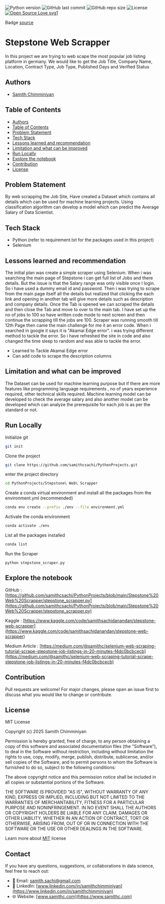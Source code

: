 ![Python version](https://img.shields.io/pypi/pyversions/Selenium)
![GitHub last commit](https://img.shields.io/github/last-commit/samithcsachi/PythonProjects)
![GitHub repo size](https://img.shields.io/github/repo-size/samithcsachi/PythonProjects)
![License](https://img.shields.io/badge/License-MIT-green)
[![Open Source Love svg1](https://badges.frapsoft.com/os/v1/open-source.svg?v=103)](https://github.com/ellerbrock/open-source-badges/)

Badge [source](https://shields.io/)

# Stepstone Web Scrapper 

In this project we are trying to web scape the most popular job listing platform in germany. We would like to get the Job Title, Company Name, Location, Contract Type, Job Type, Published Days and Verified Status

## Authors

- [Samith Chimminiyan](https://www.github.com/samithcsachi)

## Table of Contents

- [Authors](#Authors)
- [Table of Contents](#table-of-contents)
- [Problem Statement](#problem-statement)
- [Tech Stack](#tech-stack)
- [Lessons learned and recommendation](#lessons-learned-and-recommendation)
- [Limitation and what can be improved](#limitation-and-what-can-be-improved)
- [Run Locally](#run-locally)
- [Explore the notebook](#explore-the-notebook)
- [Contribution](#contribution)
- [License](#license)

## Problem Statement 

By web scrapping the Job Site, Have created a Dataset which contains all details which can be used for machine learning projects. Using classification algorithm can develop a model which can predict the Average Salary of Data Scientist. 


## Tech Stack

- Python (refer to requirement.txt for the packages used in this project)
- Selenium 


## Lessons learned and recommendation
The initial plan was create a simple scraper using Selenium. When i was searching the main page of Stepstone i can get full list of Jobs and there details. But the issue is that the Salary range was only visible once I login. So i have used a dummy email id and password. Then i was trying to scrape from the main page itself all the details but realized that clicking the each link and opening in another tab will give more details such as description and company details. Once the Tab is opened we can scraped the details and then close the Tab and move to over to the main tab. I have set up the no of jobs to 100 so have written code mode to next screen and then continue the scrapping till the jobs are 100. Scraper was running smooth till 12th Page then came the main challenge for me it an error code. When i searched in google it says it is "Akamai Edge error". i was trying different method to tackle the error. So i have refreshed the site in code and also changed the time sleep to random and was able to tackle the error. 

- Learned to Tackle Akamai Edge error
- Can add code to scrape the description columns 


## Limitation and what can be improved

The Dataset can be used for machine learning purpose but if there are more features like programming language requirements , no of years experience required, other technical skills required. Machine learning model can be developed to check the average salary and also another model can be developed which can analyze the prerequisite for each job is as per the standard or not. 




## Run Locally
Initialize git

```bash
git init
```


Clone the project

```bash
git clone https://github.com/samithcsachi/PythonProjects.git
```

enter the project directory

```bash
cd PythonProjects/Stepstone\ Web\ Scrapper

```

Create a conda virtual environment and install all the packages from the environment.yml (recommended)

```bash
conda env create --prefix ./env --file environment.yml

```

Activate the conda environment

```bash
conda activate ./env
```

List all the packages installed

```bash
conda list
```
Run the Scraper

```
python stepstone_scraper.py

```




## Explore the notebook

GitHub :  [https://github.com/samithcsachi/PythonProjects/blob/main/Stepstone%20Web%20Scrapper/stepstone_scrapper.py](https://github.com/samithcsachi/PythonProjects/blob/main/Stepstone%20Web%20Scrapper/stepstone_scrapper.py)

Kaggle : [https://www.kaggle.com/code/samithsachidanandan/stepstone-web-scrapper](https://www.kaggle.com/code/samithsachidanandan/stepstone-web-scrapper)

Medium Article : [https://medium.com/@samithc/selenium-web-scraping-tutorial-scrape-stepstone-job-listings-in-20-minutes-f4dc0bcbcecb](https://medium.com/@samithc/selenium-web-scraping-tutorial-scrape-stepstone-job-listings-in-20-minutes-f4dc0bcbcecb)

## Contribution

Pull requests are welcome! For major changes, please open an issue first to discuss what you would like to change or contribute.

## License

MIT License

Copyright (c) 2025 Samith Chimminiyan

Permission is hereby granted, free of charge, to any person obtaining a copy
of this software and associated documentation files (the "Software"), to deal
in the Software without restriction, including without limitation the rights
to use, copy, modify, merge, publish, distribute, sublicense, and/or sell
copies of the Software, and to permit persons to whom the Software is
furnished to do so, subject to the following conditions:

The above copyright notice and this permission notice shall be included in all
copies or substantial portions of the Software.

THE SOFTWARE IS PROVIDED "AS IS", WITHOUT WARRANTY OF ANY KIND, EXPRESS OR
IMPLIED, INCLUDING BUT NOT LIMITED TO THE WARRANTIES OF MERCHANTABILITY,
FITNESS FOR A PARTICULAR PURPOSE AND NONINFRINGEMENT. IN NO EVENT SHALL THE
AUTHORS OR COPYRIGHT HOLDERS BE LIABLE FOR ANY CLAIM, DAMAGES OR OTHER
LIABILITY, WHETHER IN AN ACTION OF CONTRACT, TORT OR OTHERWISE, ARISING FROM,
OUT OF OR IN CONNECTION WITH THE SOFTWARE OR THE USE OR OTHER DEALINGS IN THE
SOFTWARE.

Learn more about [MIT](https://choosealicense.com/licenses/mit/) license

## Contact
If you have any questions, suggestions, or collaborations in data science, feel free to reach out:
- 📧 Email: [samith.sachi@gmail.com](mailto:samith.sachi@gmail.com)
- 🔗 LinkedIn: [www.linkedin.com/in/samithchimminiyan](https://www.linkedin.com/in/samithchimminiyan)
- 🌐 Website: [www.samithc.com](https://www.samithc.com)
